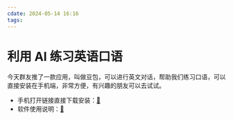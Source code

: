 ```yaml
---
cdate: 2024-05-14 16:16
tags: 
---
```


# 利用 AI 练习英语口语

今天群友推了一款应用，叫做豆包，可以进行英文对话，帮助我们练习口语，可以直接安装在手机端，非常方便，有兴趣的朋友可以去试试。

- 手机打开链接直接下载安装：[🚀](https://doubao.com/bot/WtJsbsWu) 
- 软件使用说明：[🚀](https://docs.qq.com/doc/DTkt5Z1ZxbEpWQnJW) 